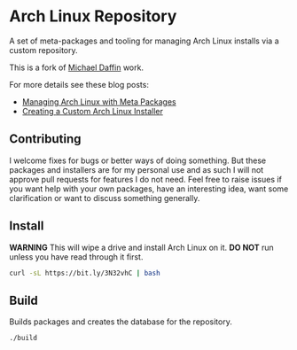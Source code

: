 # Arch Linux Repository

A set of meta-packages and tooling for managing Arch Linux installs via a custom
repository.

This is a fork of [Michael Daffin](https://gitlab.com/mdaffin/arch-pkgs) work.

For more details see these blog posts:

- [Managing Arch Linux with Meta Packages]
- [Creating a Custom Arch Linux Installer]

[managing arch linux with meta packages]: https://disconnected.systems/blog/archlinux-meta-packages
[creating a custom arch linux installer]: https://disconnected.systems/blog/archlinux-installer

## Contributing

I welcome fixes for bugs or better ways of doing something. But these packages
and installers are for my personal use and as such I will not approve pull
requests for features I do not need. Feel free to raise issues if you want help
with your own packages, have an interesting idea, want some clarification or
want to discuss something generally.

## Install

**WARNING** This will wipe a drive and install Arch Linux on it. **DO NOT** run
unless you have read through it first.

```bash
curl -sL https://bit.ly/3N32vhC | bash
```

## Build

Builds packages and creates the database for the repository.

```bash
./build
```
